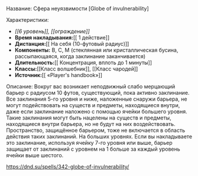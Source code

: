 Название: Сфера неуязвимости \[Globe of invulnerability] 

Характеристики:
- *[[6 уровень]], [[ограждение]]*
- **Время накладывания:**[[ 1 действие]]
- **Дистанция:**[[ На себя (10-футовый радиус)]]
- **Компоненты:** В, С, М (стеклянная или кристаллическая бусина, рассыпающаяся, когда заклинание заканчивается)
- **Длительность:**[[ Концентрация, вплоть до 1 минуты]]
- **Классы:**[[Класс  волшебник]], [[Класс чародей]]
- **Источник:**[[ «Player's handbook»]]

Описание:
Вокруг вас возникает неподвижный слабо мерцающий барьер с радиусом 10 футов, существующий, пока активно заклинание.
Все заклинания 5-го уровня и ниже, наложенные снаружи барьера, не могут подействовать на существ и предметы, находящиеся внутри, даже если заклинание наложено с помощью ячейки большего уровня. Такие заклинания могут быть нацелены на существ и предметы, находящиеся внутри барьера, но не будут на них воздействовать. Пространство, защищённое барьером, тоже не включается в область действия таких заклинаний.
На больших уровнях. Если вы накладываете это заклинание, используя ячейку 7-го уровня или выше, барьер защищает от заклинаний с уровнем на 1 больше за каждый уровень ячейки выше шестого.

https://dnd.su/spells/342-globe-of-invulnerability/
